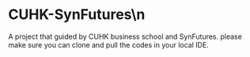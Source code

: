 # CUHK-SynFutures\n
A project that guided by CUHK business school and SynFutures.
please make sure you can clone and pull the codes in your local IDE.
